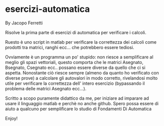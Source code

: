 # esercizi-automatica
By Jacopo Ferretti

Risolve la prima parte di esercizi di automatica per verificare i calcoli.

Ruesto è uno script in matlab per verificare la correttezza dei calcoli come prodotti tra matrici, ranghi ecc...
che potrebbero essere tediosi.

Ovviamente è un programma un po' stupido: non riesce a semplificare al meglio gli spazi vettoriali,
questo comporta che le matrici Asegnato, Bsegnato, Csegnato ecc.. possano essere diverse da quello che ci 
si aspetta. Nonostante ciò riesce sempre (almeno da quanto ho verificato con diverse prove) 
a calcolare gli autovalori in modo corretto, rivelandosi molto utile per verificare la correttezza
dell' intero esercizio (bypassando il problema delle matrici Asegnato ecc...).


Scritto a scopo puramente didattico da me, per iniziare ad imparare ad usare il linguaggio matlab e perchè no anche github.
Spero possa essere di aiuto a qualcuno per semplificare lo studio di Fondamenti Di Automatica

Enjoy!
